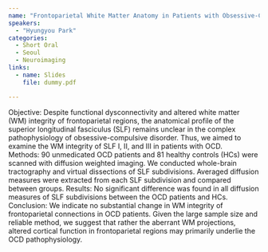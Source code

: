 ```yaml
---
name: "Frontoparietal White Matter Anatomy in Patients with Obsessive-Compulsive Disorder"
speakers:
  - "Hyungyou Park"
categories:
  - Short Oral
  - Seoul
  - Neuroimaging
links:
  - name: Slides
    file: dummy.pdf

---
```


Objective: Despite functional dysconnectivity and altered white matter (WM) integrity of frontoparietal regions, the anatomical profile of the superior longitudinal fasciculus (SLF) remains unclear in the complex pathophysiology of obsessive-compulsive disorder. Thus, we aimed to examine the WM integrity of SLF I, II, and III in patients with OCD.  
Methods: 90 unmedicated OCD patients and 81 healthy controls (HCs) were scanned with diffusion weighted imaging. We conducted whole-brain tractography and virtual dissections of SLF subdivisions. Averaged diffusion measures were extracted from each SLF subdivision and compared between groups.
Results: No significant difference was found in all diffusion measures of SLF subdivisions between the OCD patients and HCs.
Conclusion: We indicate no substantial change in WM integrity of frontoparietal connections in OCD patients. Given the large sample size and reliable method, we suggest that rather the aberrant WM projections, altered cortical function in frontoparietal regions may primarily underlie the OCD pathophysiology.
